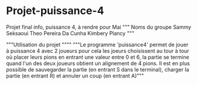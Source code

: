 # Projet-puissance-4
Projet final info, puissance 4, à rendre pour Mai 
""" Noms du groupe
    Sammy Seksaoui
    Theo Pereira Da Cunha
    Kimbery Plancy """

"""Utilisation du projet """"
"""Le programme 'puissance4' permet de jouer à puissance 4 avec 2 joueurs pour cela les joeurs choisissent au tour à tour où placer leurs pions en entrant une valeur entre 0 et 6, la partie se termine quand l'un des deux joueurs obtient un alignement de 4 pions.
Il est en plus possible de sauvegarder la partie (en entrant S dans le terminal), charger la partie (en entrant R) et annuler un coup (en entrant A)"""
